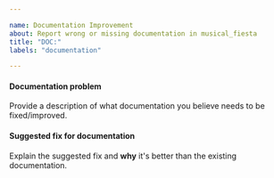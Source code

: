 ```yaml
---

name: Documentation Improvement
about: Report wrong or missing documentation in musical_fiesta
title: "DOC:"
labels: "documentation"

---
```


#### Documentation problem

Provide a description of what documentation you believe needs to be fixed/improved.

#### Suggested fix for documentation

Explain the suggested fix and **why** it's better than the existing documentation.
